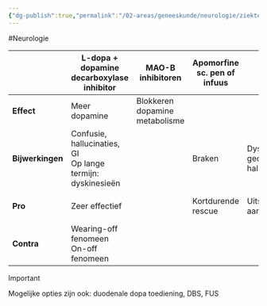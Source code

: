 ```yaml
---
{"dg-publish":true,"permalink":"/02-areas/geneeskunde/neurologie/ziekte-van-parkinson/","noteIcon":"","created":"2024-11-24T10:55:24.337+01:00","updated":"2024-12-31T16:51:45.281+01:00"}
---
```


#Neurologie 

|                  | **L-dopa + dopamine decarboxylase inhibitor**                   | **MAO-B inhibitoren**          | **Apomorfine sc. pen of infuus** | **DopamineR-agonisten**                     | **COMT-inhibitoren** | **Anticholinergica**                                                    | **NMDA-R-antagonist** |
| ---------------- | --------------------------------------------------------------- | ------------------------------ | -------------------------------- | ------------------------------------------- | -------------------- | ----------------------------------------------------------------------- | --------------------- |
| **Effect**       | Meer dopamine                                                   | Blokkeren dopamine metabolisme |                                  |                                             |                      | Evenwicht herstellen                                                    |                       |
| **Bijwerkingen** | Confusie, hallucinaties, GI  <br>Op lange termijn: dyskinesieën |                                | Braken                           | Dyskinesie, gedragsproblemen, hallucinaties |                      | Urineretentie, tremor, droge mond, wazig zicht, confusie, hallucinaties |                       |
| **Pro**          | Zeer effectief                                                  |                                | Kortdurende rescue               | Uitstellen van nood aan dopamine            |                      | Effectief tegen tremor, dyskinesie                                      | Anti-tremor werking   |
| **Contra**       | Wearing-off fenomeen  <br>On-off fenomeen                       |                                |                                  |                                             |                      |                                                                         |                       |

> [!important]  
> Mogelijke opties zijn ook: duodenale dopa toediening, DBS, FUS